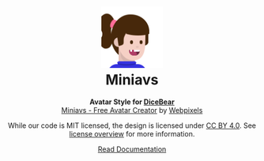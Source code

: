 <h1 align="center"><img src="./tests/svg/0.svg" width="124" /> <br />Miniavs</h1>
<p align="center">
  <strong>Avatar Style for <a href="https://dicebear.com/">DiceBear</a></strong><br />
  <a href="https://www.figma.com/community/file/923211396597067458">Miniavs - Free Avatar Creator</a>
  by <a href="https://webpixels.io/">Webpixels</a>
</p>

<p align="center">
  While our code is MIT licensed, the design is licensed under
  <a href="https://creativecommons.org/licenses/by/4.0/">CC BY 4.0</a>.
  See <a href="https://dicebear.com/licenses">license overview</a> for more information.
</p>

<p align="center">
  <a href="https://dicebear.com/styles/miniavs">
    Read Documentation
  </a>
</p>
